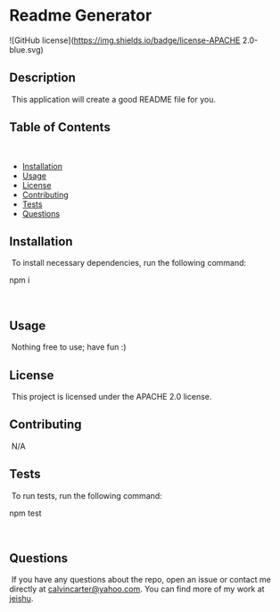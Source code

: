 
# Readme Generator
![GitHub license](https://img.shields.io/badge/license-APACHE 2.0-blue.svg)
​
## Description
​
This application will create a good README file for you.
​
## Table of Contents 
​
* [Installation](#installation)
​
* [Usage](#usage)
​
* [License](#license)
​
* [Contributing](#contributing)
​
* [Tests](#tests)
​
* [Questions](#questions)
​
## Installation
​
To install necessary dependencies, run the following command:
​

npm i

​
## Usage
​
Nothing free to use; have fun :)
​
## License
​
This project is licensed under the APACHE 2.0 license.

## Contributing
​
N/A
​
## Tests
​
To run tests, run the following command:
​

npm test

​
## Questions
​
If you have any questions about  the repo, open an issue or contact me directly at calvincarter@yahoo.com. You can find more of my work at [jeishu](jeishu.io).
        ​
        